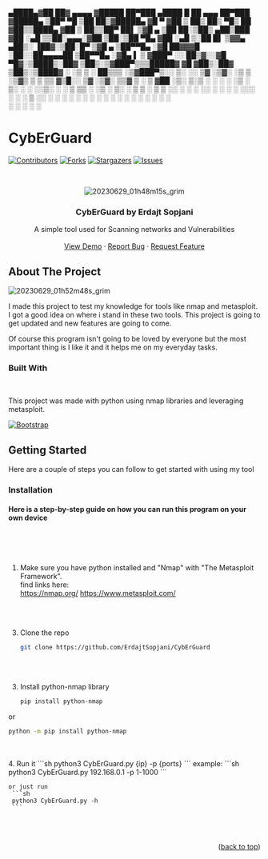  ▄████▄▓██   ██▓ ▄▄▄▄   ▓█████  ██▀███    ▄████  █    ██  ▄▄▄       ██▀███  ▓█████▄ 
▒██▀ ▀█ ▒██  ██▒▓█████▄ ▓█   ▀ ▓██ ▒ ██▒ ██▒ ▀█▒ ██  ▓██▒▒████▄    ▓██ ▒ ██▒▒██▀ ██▌
▒▓█    ▄ ▒██ ██░▒██▒ ▄██▒███   ▓██ ░▄█ ▒▒██░▄▄▄░▓██  ▒██░▒██  ▀█▄  ▓██ ░▄█ ▒░██   █▌
▒▓▓▄ ▄██▒░ ▐██▓░▒██░█▀  ▒▓█  ▄ ▒██▀▀█▄  ░▓█  ██▓▓▓█  ░██░░██▄▄▄▄██ ▒██▀▀█▄  ░▓█▄   ▌
▒ ▓███▀ ░░ ██▒▓░░▓█  ▀█▓░▒████▒░██▓ ▒██▒░▒▓███▀▒▒▒█████▓  ▓█   ▓██▒░██▓ ▒██▒░▒████▓ 
░ ░▒ ▒  ░ ██▒▒▒ ░▒▓███▀▒░░ ▒░ ░░ ▒▓ ░▒▓░ ░▒   ▒ ░▒▓▒ ▒ ▒  ▒▒   ▓▒█░░ ▒▓ ░▒▓░ ▒▒▓  ▒ 
  ░  ▒  ▓██ ░▒░ ▒░▒   ░  ░ ░  ░  ░▒ ░ ▒░  ░   ░ ░░▒░ ░ ░   ▒   ▒▒ ░  ░▒ ░ ▒░ ░ ▒  ▒ 
░       ▒ ▒ ░░   ░    ░    ░     ░░   ░ ░ ░   ░  ░░░ ░ ░   ░   ▒     ░░   ░  ░ ░  ░ 
░ ░     ░ ░      ░         ░  ░   ░           ░    ░           ░  ░   ░        ░    
░       ░ ░           ░                                                      ░      


# CybErGuard
<a name="readme-top"></a>


[![Contributors][contributors-shield]][contributors-url]
[![Forks][forks-shield]][forks-url]
[![Stargazers][stars-shield]][stars-url]
[![Issues][issues-shield]][issues-url]


<!-- PROJECT LOGO -->
<br />
<div align="center">
  
  ![20230629_01h48m15s_grim](https://github.com/ErdajtSopjani/CybErGuard/assets/120386306/e6dde90c-c21c-4584-be3b-c1ae04f8f4f8)


  <h3 align="center">CybErGuard by Erdajt Sopjani</h3>

  <p align="center">
    A simple tool used for Scanning networks and Vulnerabilities
    <br />
    <br />
    <a href="https://github.com/ErdajtSopjani/CybErGuard/releases">View Demo</a>
    ·
    <a href="https://github.com/ErdajtSopjani/CybErGuard/issues">Report Bug</a>
    ·
    <a href="https://github.com/ErdajtSopjani/CybErGuard/issues">Request Feature</a>
  </p>
</div>


<!-- ABOUT THE PROJECT -->
## About The Project

![20230629_01h52m48s_grim](https://github.com/ErdajtSopjani/CybErGuard/assets/120386306/0cba2d5c-56c2-4ee9-a7df-efaa56de12a9)


I made this project to test my knowledge for tools like nmap and metasploit.
I got a good idea on where i stand in these two tools. This project is going to get updated and new features are going to come.


Of course this program isn't going to be loved by everyone but the most important thing is I like it and it helps me on my everyday tasks.




### Built With
<br>

This project was made with python using nmap libraries and leveraging metasploit.



[![Bootstrap][Bootstrap.com]][Bootstrap-url]





<!-- GETTING STARTED -->
## Getting Started

Here are a couple of steps you can follow to get started with using my tool

### Installation

#### Here is a step-by-step guide on how you can run this program on your own device
<br>
<br>
<br>

1. Make sure you have python installed and "Nmap" with "The Metasploit Framework". <br>
   find links here: <br>
   https://nmap.org/
   https://www.metasploit.com/
<br>
<br>


3. Clone the repo
   ```sh
   git clone https://github.com/ErdajtSopjani/CybErGuard
   ```
<br>
<br>


3. Install python-nmap library
   ```sh
   pip install python-nmap
   ```
 or
   ```sh
   python -m pip install python-nmap
   ```
<br>
<br>
4. Run it
   ```sh
   python3 CybErGuard.py {ip} -p {ports}
   ```
   example:
        ```sh
        python3 CybErGuard.py 192.168.0.1 -p 1-1000
        ```
    
    or just run
     ```sh
     python3 CybErGuard.py -h
     ```

<br>
<br>




<p align="right">(<a href="#readme-top">back to top</a>)</p>



<!-- MARKDOWN LINKS & IMAGES -->
<!-- https://www.markdownguide.org/basic-syntax/#reference-style-links -->
[contributors-shield]: https://img.shields.io/github/contributors/ErdajtSopjani/CybErGuard?style=for-the-badge
[contributors-url]: https://github.com/ErdajtSopjani/CybErGuard/graphs/contributors
[forks-shield]: https://img.shields.io/github/forks/ErdajtSopjani/CybErGuard?style=for-the-badge
[forks-url]: https://github.com/ErdajtSopjani/CybErGuard/network/members
[stars-shield]: https://img.shields.io/github/stars/ErdajtSopjani/CybErGuard?style=for-the-badge
[stars-url]: https://github.com/ErdajtSopjani/CybErGuard/stargazers
[issues-shield]: https://img.shields.io/github/issues/ErdajtSopjani/CybErGuard?style=for-the-badge
[issues-url]: https://github.com/ErdajtSopjani/CybErGuard/issues
[Bootstrap.com]: https://img.shields.io/github/languages/top/ErdajtSopjani/CybErGuard?color=purple&style=for-the-badge
[Bootstrap-url]: https://www.python.org/
